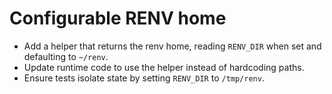 # Configurable RENV home

- Add a helper that returns the renv home, reading `RENV_DIR` when set and defaulting to `~/renv`.
- Update runtime code to use the helper instead of hardcoding paths.
- Ensure tests isolate state by setting `RENV_DIR` to `/tmp/renv`.
